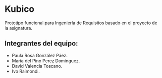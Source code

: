 # Kubico

Prototipo funcional para Ingeniería de Requisitos basado en el proyecto de la asignatura. 

## Integrantes del equipo:
- Paula Rosa González Páez.
- María del Pino Perez Dominguez.
- David Valencia Toscano.
- Ivo Raimondi.
